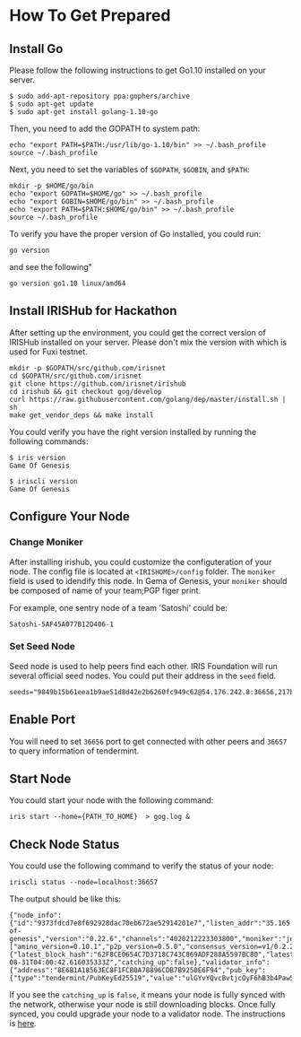 # How To Get Prepared

## Install Go

Please follow the following instructions to get Go1.10 installed on your server.

```
$ sudo add-apt-repository ppa:gophers/archive
$ sudo apt-get update
$ sudo apt-get install golang-1.10-go
```

Then, you need to add the GOPATH to system path:

```
echo "export PATH=$PATH:/usr/lib/go-1.10/bin" >> ~/.bash_profile
source ~/.bash_profile

```

Next, you need to set the variables of `$GOPATH`, `$GOBIN`, and `$PATH`:

```
mkdir -p $HOME/go/bin
echo "export GOPATH=$HOME/go" >> ~/.bash_profile
echo "export GOBIN=$HOME/go/bin" >> ~/.bash_profile
echo "export PATH=$PATH:$HOME/go/bin" >> ~/.bash_profile
source ~/.bash_profile
```

To verify you have the proper version of Go installed, you could run:

```
go version
```
and see the following"
```
go version go1.10 linux/amd64
```

## Install IRISHub for Hackathon

After setting up the environment, you could get the correct version of IRISHub installed on your server. Please don't mix the version with which is used for Fuxi testnet.

```
mkdir -p $GOPATH/src/github.com/irisnet
cd $GOPATH/src/github.com/irisnet
git clone https://github.com/irisnet/irishub
cd irishub && git checkout gog/develop
curl https://raw.githubusercontent.com/golang/dep/master/install.sh | sh
make get_vendor_deps && make install
```

You could verify you have the right version installed by running the following commands: 

```
$ iris version
Game Of Genesis
    
$ iriscli version
Game Of Genesis
```

## Configure Your Node

### Change Moniker

After installing irishub, you could customize the configuteration of your node. The config file is located at `<IRISHOME>/config` folder. The `moniker` field is used to idendify this node. In Gema of Genesis, your `moniker` should be composed of name of your team;PGP figer print.

For example, one sentry node of a team 'Satoshi' could be:
```
Satoshi-5AF45A077B12D406-1
```

### Set Seed Node

Seed node is used to help peers find each other. IRIS Foundation will run several official seed nodes. You could put their address in the `seed` field. 

```
seeds="9849b15b61eea1b9ae51d8d42e2b6260fc949c62@54.176.242.8:36656,217b161adf9824114a4f332c5887010c34783ae2@52.8.50.183:36656"
```

## Enable Port

You will need to set `36656` port to get connected with other peers and `36657` to query information of tendermint.

## Start Node

You could start your node with the following command:

```
iris start --home={PATH_TO_HOME}  > gog.log &
```

## Check Node Status

You could use the following command to verify the status of your node:

```
iriscli status --node=localhost:36657
```

The output should be like this:

```
{"node_info":{"id":"9373fdcd7e8f692928dac70eb672ae52914201e7","listen_addr":"35.165.232.141:36656","network":"game-of-genesis","version":"0.22.6","channels":"4020212223303800","moniker":"jerry","other":["amino_version=0.10.1","p2p_version=0.5.0","consensus_version=v1/0.2.2","rpc_version=0.7.0/3","tx_index=on","rpc_addr=tcp://0.0.0.0:36657"]},"sync_info":{"latest_block_hash":"62F8CE0654C7D3718C743C869ADF288A5597BC80","latest_app_hash":"EB362F02818B8E3B3852F8C954EECDBB87A20711","latest_block_height":"24073","latest_block_time":"2018-08-31T04:00:42.616035333Z","catching_up":false},"validator_info":{"address":"8E6B1A18563EC8F1FCB0A78896CDB7B9250E6F94","pub_key":{"type":"tendermint/PubKeyEd25519","value":"ulGYvYQvcBvtjcOyF6hB3b4Paw5VxjoXLT1d8xgEmnE="},"voting_power":"0"}}
```

If you see the 	`catching_up` is `false`, it means your node is fully synced with the network, otherwise your node is still downloading blocks. Once fully synced, you could upgrade your node to a validator node. The instructions is [here]().	